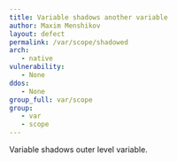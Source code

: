 ```yaml
---
title: Variable shadows another variable
author: Maxim Menshikov
layout: defect
permalink: /var/scope/shadowed
arch:
   - native
vulnerability:
   - None
ddos:
   - None
group_full: var/scope
group:
   - var
   - scope
---
```


Variable shadows outer level variable.
